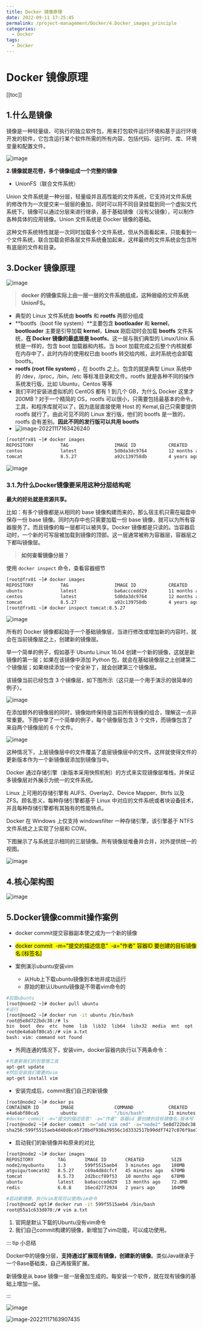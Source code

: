 ```yaml
---
title: Docker 镜像原理
date: 2022-09-11 17:25:45
permalink: /project-management/Docker/4.Docker_images_principle
categories:
  - Docker
tags:
  - Docker
---
```

# Docker 镜像原理

[[toc]]

## 1.什么是镜像

镜像是一种轻量级、可执行的独立软件包，用来打包软件运行环境和基于运行环境开发的软件，它包含运行某个软件所需的所有内容，包括代码、运行时、库、环境变量和配置文件。

![image](./assets/image.2eyaa1qewe80.png)

**2.镜像就是花卷，多个镜像组成一个完整的镜像**

+ UnionFS（联合文件系统）

Union 文件系统是一种分层，轻量级并且高性能的文件系统，它支持对文件系统的修改作为一次提交来一层层的叠加，同时可以将不同目录挂载到同一个虚拟文代系统下。镜像可以通过分层来进行继承，基于基础镜像（没有父镜像），可以制作各种具体的应用镜像。Union 文件系统是 Docker 镜像的基础。

这种文件系统特性就是一次同时加载多个文件系统，但从外面看起来，只能看到一个文件系统，联合加载会把各层文件系统叠加起来，这样最终的文件系统会包含所有底层的文件和目录。

## 3.Docker 镜像原理 

![image](./assets/image.44m96fv6jxo0.png)

> **docker 的镜像实际上由一层一层的文件系统组成，这种层级的文件系统 UnionFS。**

- 典型的 Linux 文件系统由 **bootfs** 和 **rootfs** 两部分组成
- **bootfs（boot file system）**主要包含 **bootloader** 和 **kernel**，**bootloader** 主要是引导加载 **kernel**，**Linux** 刚启动时会加载 **bootfs** 文件系统，**在 Docker 镜像的最底层是 bootfs**。这一层与我们典型的 Linux/Unix 系统是一样的，包含 boot 加载器和内核。当 boot 加载完成之后整个内核就都在内存中了，此时内存的使用权已由 bootfs 转交给内核，此时系统也会卸载 bootfs。
- **rootfs (root file system)** ，在 bootfs 之上。包含的就是典型 Linux 系统中的 /dev，/proc，/bin，/etc 等标准目录和文件。rootfs 就是各种不同的操作系统发行版，比如 Ubuntu，Centos 等等
- 我们平时安装进虚拟机的 CentOS 都有 1 到几个 GB，为什么 Docker 这里才 200MB？对于一个精简的 OS，rootfs 可以很小，只需要包括最基本的命令，工具，和程序库就可以了，因为底层直接使用 Host 的 Kemal,自己只需要提供 rootfs 就行了。由此可见不同的 Linux 发行版，他们的 bootfs 是一致的，rootfs 会有差别。**因此不同的发行版可以共用 bootfs**
- ![image-20221117163426240](./assets/image-20221117163426240.png)

```sh {3}
[root@frx01 ~]# docker images
REPOSITORY          TAG                 IMAGE ID            CREATED             SIZE
centos              latest              5d0da3dc9764        12 months ago       231MB
tomcat              8.5.27              a92c139758db        4 years ago         558MB
```

![image](./assets/image.n12zxx92lls.png)

### 3.1.为什么Docker镜像要采用这种分层结构呢

**最大的好处就是资源共享。**

比如：有多个镜像都是从相同的 base 镜像构建而来的，那么宿主机只需在磁盘中保存一份 base 镜像。同时内存中也只需要加载一份 base 镜像，就可以为所有容器服务了。而且镜像的每一层都可以被共享。Docker 镜像都是只读的。当容器启动时，一个新的可写层被加载到镜像的顶部。这一层通常被称为容器层，容器层之下都叫镜像层。

> **如何查看镜像分层？**

使用 `docker inspect` 命令，查看容器细节

```sh
[root@frx01 ~]# docker images
REPOSITORY          TAG                 IMAGE ID            CREATED             SIZE
ubuntu              latest              ba6acccedd29        11 months ago       72.8MB
centos              latest              5d0da3dc9764        12 months ago       231MB
tomcat              8.5.27              a92c139758db        4 years ago         558MB
[root@frx01 ~]# docker inspect tomcat:8.5.27
```

![image](./assets/image.6rx8e7zvbnc0.png)

所有的 Docker 镜像都起始于一个基础镜像层，当进行修改或增加新的内容时，就会在当前镜像层之上，创建新的镜像层。

举一个简单的例子，假如基于 Ubuntu Linux 16.04 创建一个新的镜像，这就是新镜像的第一层；如果在该镜像中添加 Python 包，就会在基础镜像层之上创建第二个镜像层；如果继续添加一个安全补丁，就会创建第三个镜像层。

该镜像当前已经包含 3 个镜像层，如下图所示（这只是一个用于演示的很简单的例子）。

![image](./assets/image.4xklf0i3iy80.png)

在添加额外的镜像层的同时，镜像始终保持是当前所有镜像的组合，理解这一点非常重要。下图中举了一个简单的例子，每个镜像层包含 3 个文件，而镜像包含了来自两个镜像层的 6 个文件。

![image](./assets/image.7hlezkqhyrs0.png)

这种情况下，上层镜像层中的文件覆盖了底层镜像层中的文件。这样就使得文件的更新版本作为一个新镜像层添加到镜像当中。

Docker 通过存储引擎（新版本采用快照机制）的方式来实现镜像层堆栈，并保证多镜像层对外展示为统一的文件系统。

Linux 上可用的存储引擎有 AUFS、Overlay2、Device Mapper、Btrfs 以及 ZFS。顾名思义，每种存储引擎都基于 Linux 中对应的文件系统或者块设备技术，并且每种存储引擎都有其独有的性能特点。

Docker 在 Windows 上仅支持 windowsfilter 一种存储引擎，该引擎基于 NTFS 文件系统之上实现了分层和 COW。

下图展示了与系统显示相同的三层镜像。所有镜像层堆叠并合并，对外提供统一的视图。

![image](./assets/image.2rka9swxxwg.png)

## 4.核心架构图

![image](./assets/image.22vkerqfoi0w.png)

## 5.Docker镜像commit操作案例

+ docker commit提交容器副本使之成为一个新的镜像
+ <mark>docker commit  -m="提交的描述信息"  -a="作者" 容器ID 要创建的目标镜像名:[标签名]</mark>

+ 案例演示ubuntu安装vim
  + 从Hub上下载ubuntu镜像到本地并成功运行
  + 原始的默认Ubuntu镜像是不带着vim命令的

```sh
#拉取ubuntu
[root@noed2 ~]# docker pull ubuntu
#运行
[root@noed2 ~]# docker run -it ubuntu /bin/bash
root@5e8d722bdc38:/# ls
bin  boot  dev  etc  home  lib  lib32  lib64  libx32  media  mnt  opt  proc  root  run  sbin  srv  sys  tmp  usr  var
root@e4a6abf80ca5:/# vim a.txt
bash: vim: command not found
```

+ 外网连通的情况下，安装vim，docker容器内执行以下两条命令：

```sh
#先更新我们的包管理工具
apt-get update
#然后安装我们需要的vim
apt-get install vim
```

+ 安装完成后，commit我们自己的新镜像

```sh {4}
[root@node2 ~]# docker ps
CONTAINER ID        IMAGE               COMMAND             CREATED             STATUS              PORTS               NAMES
e4a6abf80ca5        ubuntu              "/bin/bash"         21 minutes ago      Up 21 minutes                           nostalgic_mclaren
#docker commit -m="提交的描述信息" -a="作者" 容器id 要创建的目标镜像名:版本号
[root@node2 ~]# docker commit -m="add vim cmd" -a="node2" 5e8d722bdc38 node2/myubuntu:1.3
sha256:599f5515aeb4d40d8ce5f20bdf938a39556c1d3332517b99ddf7427c076f9ae7
```

+ 启动我们的新镜像并和原来的对比

```sh
[root@node2 ~]# docker images
REPOSITORY         TAG       IMAGE ID       CREATED          SIZE
node2/myubuntu     1.3       599f5515aeb4   3 minutes ago    180MB
atguigu/tomcat02   8.5.27    c69a4d8dcfcf   45 minutes ago   670MB
tomcat             8.5.73    2d2bccf89f53   10 months ago    678MB
ubuntu             latest    ba6acccedd29   13 months ago    72.8MB
redis              6.0.8     16ecd2772934   2 years ago      104MB

#启动新镜像，执行vim发现可以使用vim命令
[root@noed2 opt]# docker run -it 599f5515aeb4 /bin/bash
root@55a1c633d070:/# vim a.txt
```

1. 官网是默认下载的Ubuntu没有vim命令
2. 我们自己commit构建的镜像，新增加了vim功能，可以成功使用。

::: tip 小总结

Docker中的镜像分层，**支持通过扩展现有镜像，创建新的镜像**。类似Java继承于一个Base基础类，自己再按需扩展。

新镜像是从 base 镜像一层一层叠加生成的。每安装一个软件，就在现有镜像的基础上增加一层。

:::

![image](./assets/image.55hqvoufnsw0.png)

![image-20221117163907435](./assets/image-20221117163907435.png)
